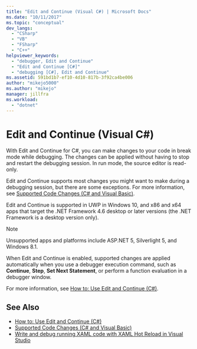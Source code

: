```yaml
---
title: "Edit and Continue (Visual C#) | Microsoft Docs"
ms.date: "10/11/2017"
ms.topic: "conceptual"
dev_langs:
  - "CSharp"
  - "VB"
  - "FSharp"
  - "C++"
helpviewer_keywords:
  - "debugger, Edit and Continue"
  - "Edit and Continue [C#]"
  - "debugging [C#], Edit and Continue"
ms.assetid: 591bd1b7-ef10-4d10-817b-3f92ca4be006
author: "mikejo5000"
ms.author: "mikejo"
manager: jillfra
ms.workload:
  - "dotnet"
---
```

# Edit and Continue (Visual C#)
 With Edit and Continue for C#, you can make changes to your code in break mode while debugging. The changes can be applied without having to stop and restart the debugging session. In run mode, the source editor is read-only.

 Edit and Continue supports most changes you might want to make during a debugging session, but there are some exceptions. For more information, see [Supported Code Changes (C# and Visual Basic)](../debugger/supported-code-changes-csharp.md).

 Edit and Continue is supported in UWP in Windows 10, and x86 and x64 apps that target the .NET Framework 4.6 desktop or later versions (the .NET Framework is a desktop version only).

 > [!NOTE]
 > Unsupported apps and platforms include ASP.NET 5, Silverlight 5, and Windows 8.1.

 When Edit and Continue is enabled, supported changes are applied automatically when you use a debugger execution command, such as **Continue**, **Step**, **Set Next Statement**, or perform a function evaluation in a debugger window.

 For more information, see [How to: Use Edit and Continue (C#)](../debugger/how-to-use-edit-and-continue-csharp.md).

## See Also
- [How to: Use Edit and Continue (C#)](../debugger/how-to-use-edit-and-continue-csharp.md)
- [Supported Code Changes (C# and Visual Basic)](../debugger/supported-code-changes-csharp.md)
- [Write and debug running XAML code with XAML Hot Reload in Visual Studio](../debugger/xaml-hot-reload.md)
